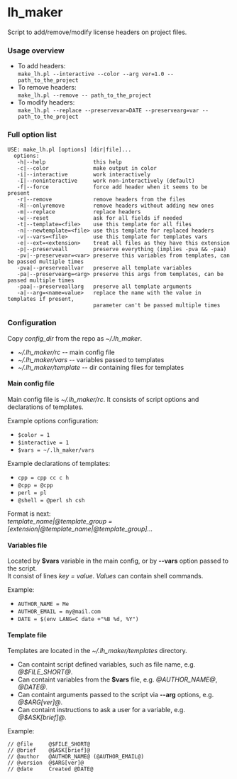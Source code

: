lh_maker
========

Script to add/remove/modify license headers on project files.

### Usage overview ###

+ To add headers:  
`make_lh.pl --interactive --color --arg ver=1.0 -- path_to_the_project`
+ To remove headers:  
`make_lh.pl --remove -- path_to_the_project`
+ To modify headers:  
`make_lh.pl --replace --preservevar=DATE --preservearg=var -- path_to_the_project`

### Full option list ###

    USE: make_lh.pl [options] [dir|file]...  
      options:  
       -h|--help               this help  
       -c|--color              make output in color  
       -i|--interactive        work interactively  
       -I|--noninteractive     work non-interactively (default)  
       -f|--force              force add header when it seems to be present  
       -r|--remove             remove headers from the files  
       -R|--onlyremove         remove headers without adding new ones  
       -m|--replace            replace headers  
       -w|--reset              ask for all fields if needed  
       -t|--template=<file>    use this template for all files  
       -n|--newtemplate=<file> use this template for replaced headers  
       -v|--vars=<file>        use this template for templates vars  
       -e|--ext=<extension>    treat all files as they have this extension  
       -p|--preserveall        preserve everything (implies -pva && -paa)  
       -pv|--preservevar=<var> preserve this variables from templates, can be passed multiple times  
       -pva|--preserveallvar   preserve all template variables  
       -pa|--preservearg=<arg> preserve this args from templates, can be passed multiple times  
       -paa|--preserveallarg   preserve all template arguments  
       -a|--arg=<name=value>   replace the name with the value in templates if present,
                               parameter can't be passed multiple times

### Configuration ###

Copy *config_dir* from the repo as *~/.lh_maker*.

* *~/.lh_maker/rc*        --  main config file
* *~/.lh_maker/vars*      --  variables passed to templates
* *~/.lh_maker/template*  --  dir containing files for templates

#### Main config file ####

Main config file is *~/.lh_maker/rc*. It consists of script options and declarations of templates.

Example options configuration:
- `$color = 1`
- `$interactive = 1`
- `$vars = ~/.lh_maker/vars`

Example declarations of templates:
- `cpp = cpp cc c h`
- `@cpp = @cpp`
- `perl = pl`
- `@shell = @perl sh csh`

Format is next:  
_template_name|@template_group = [extension|@template_name|@template_group]..._

#### Variables file ####

Located by **$vars** variable in the main config, or by **--vars** option passed to the script.  
It consist of lines *key = value*. *Values* can contain shell commands.

Example:
- `AUTHOR_NAME = Me`
- `AUTHOR_EMAIL = my@mail.com`
- `DATE = $(env LANG=C date +"%B %d, %Y")`

#### Template file ####

Templates are located in the *~/.lh_maker/templates* directory.
- Can containt script defined variables, such as file name, e.g. *@$FILE_SHORT@*.
- Can containt variables from the **$vars** file, e.g. *@AUTHOR_NAME@*, *@DATE@*.
- Can containt arguments passed to the script via **--arg** options, e.g. *@$ARG[ver]@*.
- Can containt instructions to ask a user for a variable, e.g. *@$ASK[brief]@*.

Example:

    // @file     @$FILE_SHORT@  
    // @brief    @$ASK[brief]@  
    // @author   @AUTHOR_NAME@ (@AUTHOR_EMAIL@)  
    // @version  @$ARG[ver]@  
    // @date     Created @DATE@

